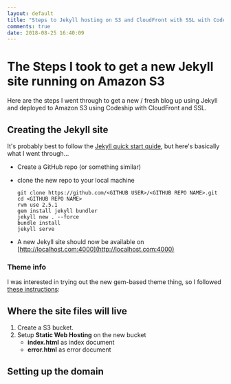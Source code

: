 ```yaml
---
layout: default
title: "Steps to Jekyll hosting on S3 and CloudFront with SSL with Codeship Deployment"
comments: true
date: 2018-08-25 16:40:09
---
```


The Steps I took to get a new Jekyll site running on Amazon S3
==============================================================

Here are the steps I went through to get a new / fresh blog up using Jekyll and deployed to Amazon S3 using Codeship with CloudFront and SSL.

Creating the Jekyll site
------------------------

It's probably best to follow the [Jekyll quick start quide](https://jekyllrb.com/docs/quickstart/), but here's basically what I went through...

* Create a GitHub repo (or something similar)
* clone the new repo to your local machine

      git clone https://github.com/<GITHUB USER>/<GITHUB REPO NAME>.git
      cd <GITHUB REPO NAME>
      rvm use 2.5.1
      gem install jekyll bundler
      jekyll new . --force
      bundle install
      jekyll serve

* A new Jekyll site should now be available on [http://localhost.com:4000](http://localhost.com:4000)

### Theme info ###

I was interested in trying out the new gem-based theme thing, so I followed [these instructions](https://github.com/yizeng/jekyll-theme-simple-texture):


Where the site files will live
------------------------------

1. Create a S3 bucket.
2. Setup **Static Web Hosting** on the new bucket
    * **index.html** as index document
    * **error.html** as error document

Setting up the domain
---------------------

